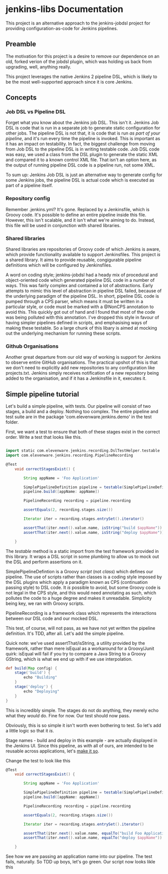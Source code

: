 # jenkins-libs Documentation

This project is an alternative approach to the jenkins-jobdsl project for providing configuration-as-code for Jenkins pipelines.
 
 ## Preamble
 
 The motivation for this project is a desire to remove our dependence on an old, forked verion of the jobdsl plugin, which was holding us back from upgrading, well, anything really. 
 
 This project leverages the native Jenkins 2 pipeline DSL, which is likely to be the most well-supported approach since it is core Jenkins. 
 
 ## Concepts
 
 ### Job DSL vs Pipeline DSL
 
 Forget what you know about the Jenkins job DSL. This isn't it. Jenkins Job DSL is code that is run in a separate job to generate static configuration for other jobs. The pipeline DSL is not that, it is code that is run *as part of your pipeline*, and it's run every time the pipeline is invoked. This is important as it has an impact on testability. In fact, the biggest challenge from moving from Job DSL to the pipeline DSL is in writing testable code. Job DSL code was easy, we used a class from the DSL plugin to generate the static XML and compared it to a known control XML file. That isn't an option here, as the output of running pipeline DSL code is a pipeline run, not some XML.
 
 To sum up: Jenkins Job DSL is just an alternative way to generate config for some Jenkins jobs, the pipeline DSL is actual code which is executed as part of a pipeline itself.
 
### Repository config

Remember .jenkins.yml? It's gone. Replaced by a Jenkinsfile, which is Groovy code. It's possible to define an entire pipeline inside this file. However, this isn't scalable, and it isn't what we're aiming to do. Instead, this file will be used in conjunction with shared libraries.

### Shared libraries

Shared libraries are repositories of Groovy code of which Jenkins is aware, which provide functionality available to support Jenkinsfiles. This project *is* a shared library. It aims to provide reusable, congigurable pipeline definitions which will be configured by Jenkinsfiles. 

A word on coding style; jenkins-jobdsl had a heady mix of procedural and object-oriented code which generated pipeline DSL code in a number of ways. This was fairly complex and contained a lot of abstractions. Early attempts to mimic this level of abstraction in pipeline DSL failed, because of the underlying paradigm of the pipeline DSL. In short, pipeline DSL code is pumped through a CPS parser, which means it must be written in a particular style, or code must be marked with a @NonCPS annotation to avoid this. This quickly got out of hand and I found that most of the code was being polluted with this annotation. I've dropped this style in favour of having simpler pipelines defined in scripts, and emphasising ways of making these testable. So a large chunk of this libary is aimed at mocking out the underlying mechanism for running these scripts.

### Github Organisations

Another great departure from our old way of working is support for Jenkins to observe entire GitHub organisations. The practical upshot of this is that we don't need to explicitly add new repositories to any configuration like projects.txt. Jenkins simply receives notification of a new repository being added to the organisation, and if it has a Jenkinsfile in it, executes it.

## Simple pipeline tutorial

Let's build a simple pipeline, with tests. Our pipeline will consist of two stages, a build and a deploy. Nothing too complex. The entire pipeline and test suite are in the package 'com.elevenware.jenkins.demo' in the test folder.

First, we want a test to ensure that both of these stages exist in the correct order. Write a test that looks like this.

```groovy

import static com.elevenware.jenkins.recording.DslTestHelper.testable
import com.elevenware.jenkins.recording.PipelineRecording

@Test
    void correctStagesExist() {

        String appName = 'Foo Application'

        SimplePipelineDefinition pipeline = testable(SimplePipelineDefinition)
        pipeline.build([appName: appName])

        PipelineRecording recording = pipeline.recording

        assertEquals(2, recording.stages.size())

        Iterator iter = recording.stages.entrySet().iterator()

        assertThat(iter.next().value.name, isString("build $appName"))
        assertThat(iter.next().value.name, isString("deploy $appName"))

    }
```

The *testable* method is a static import from the test framework provided in this library. It wraps a DSL script in some plumbing to allow us to mock out the DSL and perform assertions on it.

SimplePipelineDefintion is a Groovy *script* (not *class*) which defines our pipeline. The use of scripts rather than classes is a coding style imposed by the DSL plugins which apply a paradigm known as CPS (continuation passing style) to DSL code. It *is* possible to avoid, but some Groovy code is not legal in the CPS style, and this would need annotating as such, which pollutes the code to a huge degree and makes it unreadable. Simplicity being key, we ran with Groovy scripts.

PipelineRecording is a framework class which represents the interactions between our DSL code and our mocked DSL.

This test, of course, will not pass, as we have not yet written the pipeline definition. It's TDD, after all. Let's add the simple pipeline.

Quick note: we've used assertThat/isString, a utility provided by the framework, rather than mere isEqual as a workaround for a Groovy/Junit quirk: isEqual will fail if you try to compare a Java String to a Groovy GString, which is what we end up with if we use interpolation.

```groovy
def build(Map config) {
    stage('build') {
        echo "Building"
    }
    stage('deploy') {
        echo "Deploying"
    }
}
```

This is incredibly simple. The stages do not do anything, they merely echo what they *would* do. Fine for now. Our test should now pass.

Obviously, this is so simple it isn't worth even bothering to test. So let's add a little logic so that it *is*.

Stage names - build and deploy in this example - are actually displayed in the Jenkins UI. Since this pipeline, as with all of ours, are intended to be reusable across applications, let's [make it so](https://s-media-cache-ak0.pinimg.com/736x/dc/df/5b/dcdf5b42acb95fa3551faa23a2f1e9e4.jpg).

Change the test to look like this

```groovy
@Test
    void correctStagesExist() {

        String appName = 'Foo Application'

        SimplePipelineDefinition pipeline = testable(SimplePipelineDefinition)
        pipeline.build([appName: appName])

        PipelineRecording recording = pipeline.recording

        assertEquals(2, recording.stages.size())

        Iterator iter = recording.stages.entrySet().iterator()

        assertThat(iter.next().value.name, equalTo("build Foo Application"))
        assertThat(iter.next().value.name, equalTo("deploy $appName"))

    }
```

See how we are passing an application name into our pipeline. The test fails, naturally. So TDD up boys, let's go green. Our script now looks likle this

